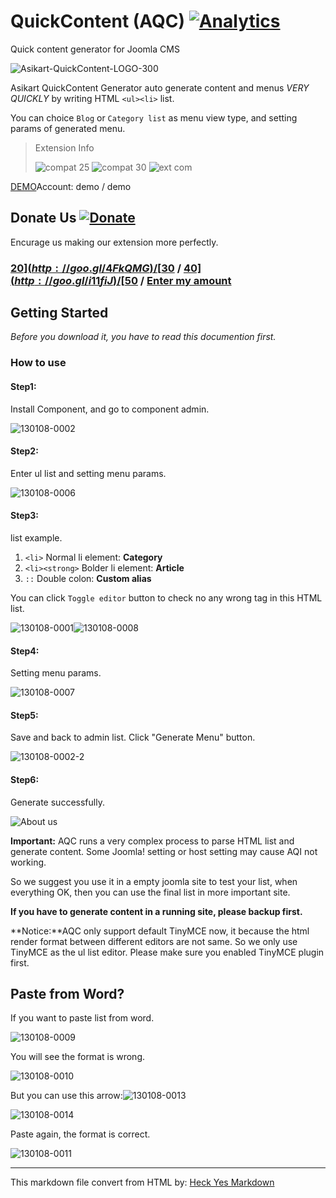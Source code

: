 # QuickContent (AQC) [![Analytics](https://ga-beacon.appspot.com/UA-48372917-1/quickcontent/readme)](https://github.com/igrigorik/ga-beacon)

Quick content generator for Joomla CMS

![Asikart-QuickContent-LOGO-300][1]

Asikart QuickContent Generator auto generate content and menus *VERY QUICKLY* by writing HTML `<ul><li>` list.

You can choice `Blog` or `Category list` as menu view type, and setting params of generated menu.


> Extension Info
>
> ![compat 25][2]&nbsp;![compat 30][3]&nbsp;![ext com][4]


[DEMO][7]Account: demo / demo

## Donate Us [![Donate](http://f.cl.ly/items/201r3g370r0r461l3x2b/btn_donate_LG.gif)](http://goo.gl/RklRQV)

Encurage us making our extension more perfectly.

### [$20](http://goo.gl/4FkQMG) / [$30](http://goo.gl/0NYmUT) / [$40](http://goo.gl/i11fiJ) / [$50](http://goo.gl/pOZwLe) / [Enter my amount](http://goo.gl/RklRQV)



## Getting Started

*Before you download it, you have to read this documention first.*

### How to use 

#### Step1:

Install Component, and go to component admin.

![130108-0002][8]

#### Step2:

Enter ul list and setting menu params.

![130108-0006][9]

#### Step3:

 list example.

  1. `<li>` Normal li element: **Category**
  2. `<li><strong>` Bolder li element: **Article**
  3. `::` Double colon: **Custom alias**

You can click `Toggle editor` button to check no any wrong tag in this HTML list.

![130108-0001][10]![130108-0008][11]

#### Step4:

Setting menu params.

![130108-0007][12]

#### Step5:

Save and back to admin list. Click "Generate Menu" button.

![130108-0002-2][13]

#### Step6:

Generate successfully.

![About us][14]


**Important:** AQC runs a very complex process to parse HTML list and generate content. Some Joomla! setting or host setting may cause AQI not working.

So we suggest you use it in a empty joomla site to test your list, when everything OK, then you can use the final list in more important site.

**If you have to generate content in a running site, please backup first.**

**Notice:**AQC only support default TinyMCE now, it because the html render format between different editors are not same. So we only use TinyMCE as the ul list editor. Please make sure you enabled TinyMCE plugin first.



## Paste from Word?

If you want to paste list from word.

![130108-0009][15]

You will see the format is wrong.

![130108-0010][16]

But you can use this arrow:![130108-0013][17]

![130108-0014][18]

Paste again, the format is correct.

![130108-0011][19]

------

This markdown file convert from HTML by: [Heck Yes Markdown](http://heckyesmarkdown.com/)


   [1]: http://ext.asikart.com/images/extensions/quickcontent/Asikart-QuickContent-LOGO-300.png
   [2]: http://ext.asikart.com/images/global/extension/compat_25.png
   [3]: http://ext.asikart.com/images/global/extension/compat_30.png
   [4]: http://ext.asikart.com/images/global/extension/ext_com.png
   [5]: https://github.com/asikart
   [6]: http://ext.asikart.com/downloads/asikart-quickcontent.html
   [7]: http://demo.asikart.com/quickcontent/administrator/
   [8]: http://ext.asikart.com/images/extensions/quickcontent/130108-0002.jpg
   [9]: http://ext.asikart.com/images/extensions/quickcontent/130108-0006.jpeg
   [10]: http://ext.asikart.com/images/extensions/quickcontent/130108-0001.jpg
   [11]: http://ext.asikart.com/images/extensions/quickcontent/130108-0008.jpg
   [12]: http://ext.asikart.com/images/extensions/quickcontent/130108-0007.jpg
   [13]: http://ext.asikart.com/images/extensions/quickcontent/130108-0002-2.jpeg
   [14]: http://ext.asikart.com/images/extensions/quickcontent/About_us.jpeg
   [15]: http://ext.asikart.com/images/extensions/quickcontent/word/130108-0009.jpg
   [16]: http://ext.asikart.com/images/extensions/quickcontent/word/130108-0010.jpg
   [17]: http://ext.asikart.com/images/extensions/quickcontent/word/130108-0013.jpg
   [18]: http://ext.asikart.com/images/extensions/quickcontent/word/130108-0014.jpg
   [19]: http://ext.asikart.com/images/extensions/quickcontent/word/130108-0011.jpg
  
